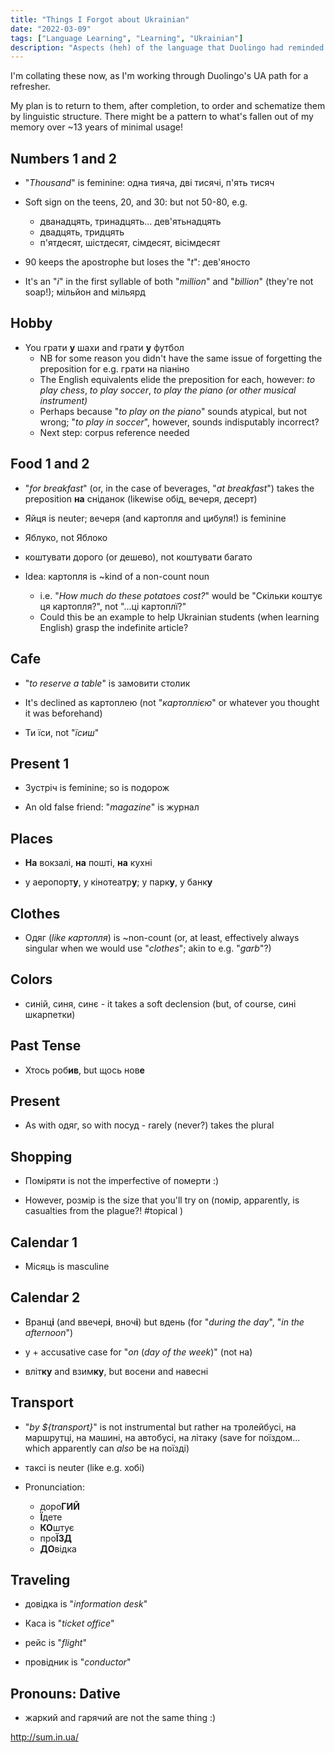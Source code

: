 ```yaml
---
title: "Things I Forgot about Ukrainian"
date: "2022-03-09"
tags: ["Language Learning", "Learning", "Ukrainian"]
description: "Aspects (heh) of the language that Duolingo had reminded me of"
---
```


I'm collating these now, as I'm working through Duolingo's UA path for a refresher.

My plan is to return to them, after completion, to order and schematize them by linguistic structure. There might be a pattern to what's fallen out of my memory over ~13 years of minimal usage!

## Numbers 1 and 2
- "_Thousand_" is feminine: одна тияча, дві тисячі, п'ять тисяч

- Soft sign on the teens, 20, and 30: but not 50-80, e.g.
  - дванадцять, тринадцять... дев'ятьнадцять
  - двадцять, тридцять
  - п'ятдесят, шістдесят, сімдесят, вісімдесят

- 90 keeps the apostrophe but loses the "_t_": дев'яносто

- It's an "_і_" in the first syllable of both "_million_" and "_billion_" (they're not soap!); мільйон and мільярд

## Hobby
- You грати **у** шахи and грати **у** футбол 
  - NB for some reason you didn't have the same issue of forgetting the preposition for e.g. грати на піаніно
  - The English equivalents elide the preposition for each, however: _to play chess_, _to play soccer_, _to play the piano (or other musical instrument)_
  - Perhaps because "_to play on the piano_" sounds atypical, but not wrong; "_to play in soccer_", however, sounds indisputably incorrect?
  - Next step: corpus reference needed

## Food 1 and 2
- "_for breakfast_" (or, in the case of beverages, "_at breakfast_") takes the preposition **на** сніданок (likewise обід, вечеря, десерт)

- Яйця is neuter; вечеря (and картопля and цибуля!) is feminine

- Яблуко, not Яблоко

- коштувати дорого (or дешево), not коштувати багато

- Idea: картопля is ~kind of a non-count noun 
  - i.e. "_How much do these potatoes cost?_" would be "Скільки коштує ця картопля?", not "...ці картоплї?"
  - Could this be an example to help Ukrainian students (when learning English) grasp the indefinite article?

## Cafe
- "_to reserve a table_" is замовити столик

- It's declined as картоплею (not "_картоплією_" or whatever you thought it was beforehand)

- Ти їси, not "_їсиш_"

## Present 1

- Зустріч is feminine; so is подорож

- An old false friend: "_magazine_" is журнал

## Places

- **На** вокзалі, **на** пошті, **на** кухні

- у аеропорт**у**, у кінотеатр**у**; у парк**у**, у банк**у**

## Clothes
- Одяг (_like картопля_) is ~non-count (or, at least, effectively always singular when we would use "_clothes_"; akin to e.g. "_garb_"?)

## Colors
- синій, синя, синє - it takes a soft declension (but, of course, сині шкарпетки)

## Past Tense
- Хтось роб**ив**, but щось нов**е**

## Present
- As with одяг, so with посуд - rarely (never?) takes the plural

## Shopping
- Поміряти is not the imperfective of померти :)

- However, розмір is the size that you'll try on (помір, apparently, is casualties from the plague?! #topical )

## Calendar 1
- Місяць is masculine

## Calendar 2
- Вранц**і** (and ввечер**і**, вноч**і**) but вдень (for "_during the day_", "_in the afternoon_")

- у + accusative case for "_on_ (_day of the week_)" (not на)

- вліт**ку** and взим**ку**, but восени and навесні

## Transport

- "_by ${transport}_" is not instrumental but rather на тролейбусі, на маршрутці, на машині, на автобусі, на літаку (save for поїздом... which apparently can _also_ be на поїзді)

- таксі is neuter (like e.g. хобі)

- Pronunciation: 
  - доро**ГИЙ**
  - **Ї**дете
  - **КО**штує
  - про**ЇЗД**
  - **ДО**відка

## Traveling

- довідка is "_information desk_"

- Каса is "_ticket office_"

- рейс is "_flight_"

- провідник is "_conductor_"

## Pronouns: Dative

- жаркий and гарячий are not the same thing :)


http://sum.in.ua/
